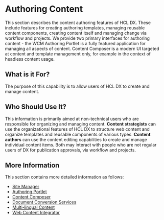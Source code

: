 # Authoring Content

This section describes the content authoring features of HCL DX. These include features for creating authoring templates, managing reusable content components, creating content itself and managing change via workflow and projects. We provide two primary interfaces for authoring content - the WCM Authoring Portlet is a fully featured application for managing all aspects of content. Content Composer is a modern UI targeted at content and template management only, for example in the context of headless content usage.

## What is it For?

The purpose of this capability is to allow users of HCL DX to create and manage content.

## Who Should Use It?

This information is primarily aimed at non-technical users who are responsible for organizing and managing content. **Content strategists** can use the organizational features of HCL DX to structure web content and organize templates and reusable components of various types. **Content authors** can use the content editing capabilities to create and manage individual content items. Both may interact with people who are not regular users of DX for publication approvals, via workflow and projects.

## More Information

This section contains more detailed information as follows:

* [Site Manager](./inline_editing/index.md)
* [Authoring Portlet](./authoring_portlet/index.md)
* [Content Composer](./content_composer/index.md)
* [Document Conversion Services](./dcs/index.md)
* [Multi-lingual Content](./multi_lingual/index.md)
* [Web Content Integrator](./wci/index.md)